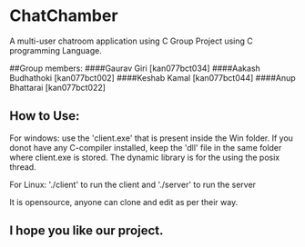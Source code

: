 # ChatChamber
A multi-user chatroom application using C
Group Project using C programming Language.

##Group members:
####Gaurav Giri [kan077bct034]
####Aakash Budhathoki [kan077bct002]
####Keshab Kamal [kan077bct044]
####Anup Bhattarai [kan077bct022]

## How to Use:
For windows: use the 'client.exe' that is present inside the Win folder. If you donot have any C-compiler installed, keep the 'dll' file in the same folder
where client.exe is stored. The dynamic library is for the using the posix thread.


For Linux: './client' to run the client and './server' to run the server

It is opensource, anyone can clone and edit as per their way.

## I hope you like our project.
